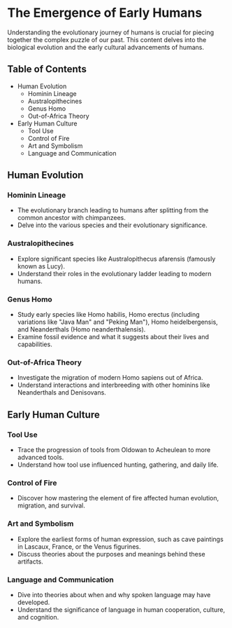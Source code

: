 # The Emergence of Early Humans

Understanding the evolutionary journey of humans is crucial for piecing together the complex puzzle of our past. This content delves into the biological evolution and the early cultural advancements of humans.

## Table of Contents
- Human Evolution
    - Hominin Lineage
    - Australopithecines
    - Genus Homo
    - Out-of-Africa Theory
- Early Human Culture
    - Tool Use
    - Control of Fire
    - Art and Symbolism
    - Language and Communication

## Human Evolution

### Hominin Lineage

- The evolutionary branch leading to humans after splitting from the common ancestor with chimpanzees.
- Delve into the various species and their evolutionary significance.

### Australopithecines

- Explore significant species like Australopithecus afarensis (famously known as Lucy).
- Understand their roles in the evolutionary ladder leading to modern humans.

### Genus Homo

- Study early species like Homo habilis, Homo erectus (including variations like "Java Man" and "Peking Man"), Homo heidelbergensis, and Neanderthals (Homo neanderthalensis).
- Examine fossil evidence and what it suggests about their lives and capabilities.

### Out-of-Africa Theory

- Investigate the migration of modern Homo sapiens out of Africa.
- Understand interactions and interbreeding with other hominins like Neanderthals and Denisovans.

## Early Human Culture

### Tool Use

- Trace the progression of tools from Oldowan to Acheulean to more advanced tools.
- Understand how tool use influenced hunting, gathering, and daily life.

### Control of Fire

- Discover how mastering the element of fire affected human evolution, migration, and survival.

### Art and Symbolism

- Explore the earliest forms of human expression, such as cave paintings in Lascaux, France, or the Venus figurines.
- Discuss theories about the purposes and meanings behind these artifacts.

### Language and Communication

- Dive into theories about when and why spoken language may have developed.
- Understand the significance of language in human cooperation, culture, and cognition.